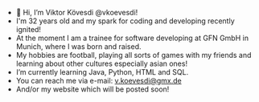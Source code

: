 - 👋 Hi, I’m Viktor Kövesdi @vkoevesdi!
-    I'm 32 years old and my spark for coding and developing recently ignited!
-    At the moment I am a trainee for software developing at GFN GmbH in Munich, where I was born and raised.
-    My hobbies are football, playing all sorts of games with my friends and learning about other cultures especially asian ones!
-    I’m currently learning Java, Python, HTML and SQL.
-    You can reach me via e-mail: v.koevesdi@gmx.de
-    And/or my website which will be posted soon!

<!---
vkoevesdi/vkoevesdi is a ✨ special ✨ repository because its `README.md` (this file) appears on your GitHub profile.
You can click the Preview link to take a look at your changes.
--->

